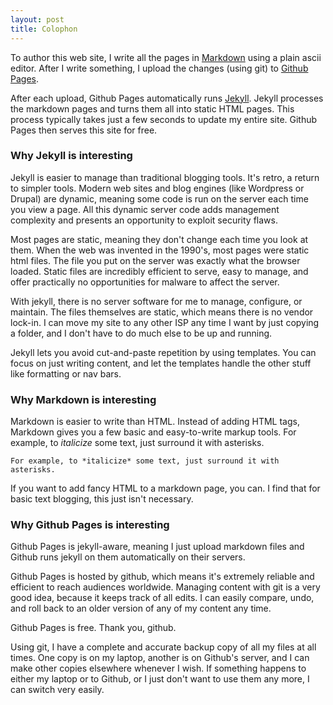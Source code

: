 ```yaml
---
layout: post
title: Colophon
---
```


To author this web site, I write all the pages in
[Markdown](http://help.github.com/articles/markdown-basics/) using a
plain ascii editor. After I write something, I upload the changes
(using git) to [Github Pages](http://pages.github.com).

After each upload, Github Pages automatically runs
[Jekyll](http://jekyllrb.com). Jekyll processes the markdown pages and turns
them all into static HTML pages. This process typically takes just a few
seconds to update my entire site. Github Pages then serves this site for free.

### Why Jekyll is interesting

Jekyll is easier to manage than traditional blogging tools. It's
retro, a return to simpler tools. Modern web sites and blog engines
(like Wordpress or Drupal) are dynamic, meaning some code is run on
the server each time you view a page. All this dynamic server code
adds management complexity and presents an opportunity to exploit
security flaws.

Most pages are static, meaning they don't change each time you
look at them. When the web was invented in the 1990's, most pages were
static html files. The file you put on the server was exactly what the
browser loaded. Static files are incredibly efficient to serve, easy
to manage, and offer practically no opportunities for malware to
affect the server.

With jekyll, there is no server software for me to manage, configure,
or maintain.  The files themselves are static, which means there is no
vendor lock-in.  I can move my site to any other ISP any time I want
by just copying a folder, and I don't have to do much else to be up
and running.

Jekyll lets you avoid cut-and-paste repetition by using templates. You
can focus on just writing content, and let the templates handle the
other stuff like formatting or nav bars.

### Why Markdown is interesting

Markdown is easier to write than HTML. Instead of adding HTML tags,
Markdown gives you a few basic and easy-to-write markup tools. For
example, to *italicize* some text, just surround it with asterisks.

<pre><code>For example, to *italicize* some text, just surround it with asterisks.</code></pre>

If you want to add fancy HTML to a markdown page, you can.
I find that for basic text blogging, this just isn't necessary.


### Why Github Pages is interesting

Github Pages is jekyll-aware, meaning I just upload markdown files
and Github runs jekyll on them automatically on their servers.

Github Pages is hosted by github, which means it's extremely reliable
and efficient to reach audiences worldwide. Managing content with git
is a very good idea, because it keeps track of all edits. I can easily
compare, undo, and roll back to an older version of any of my content
any time.

Github Pages is free. Thank you, github.

Using git, I have a complete and accurate backup copy of all my files
at all times. One copy is on my laptop, another is on Github's server,
and I can make other copies elsewhere whenever I wish.  If something
happens to either my laptop or to Github, or I just don't want to use
them any more, I can switch very easily.


